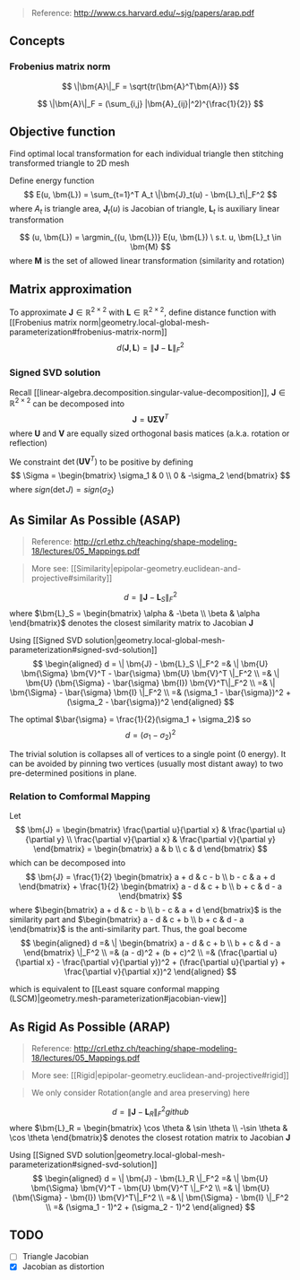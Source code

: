
> Reference: http://www.cs.harvard.edu/~sjg/papers/arap.pdf

## Concepts
### Frobenius matrix norm
$$
\|\bm{A}\|_F = \sqrt{tr(\bm{A}^T\bm{A})}
$$

$$
\|\bm{A}\|_F = (\sum_{i,j} |\bm{A}_{ij}|^2)^{\frac{1}{2}}
$$

## Objective function

Find optimal local transformation for each individual triangle then stitching transformed triangle to 2D mesh

Define energy function
$$
E(u, \bm{L}) = \sum_{t=1}^T A_t \|\bm{J}_t(u) - \bm{L}_t\|_F^2
$$
where $A_t$ is triangle area, $\bm{J}_t(u)$ is Jacobian of triangle, $\bm{L}_t$ is auxiliary linear transformation

$$
(u, \bm{L}) = \argmin_{(u, \bm{L})} E(u, \bm{L}) \ s.t. u, \bm{L}_t \in \bm{M}
$$
where $\bm{M}$ is the set of allowed linear transformation (similarity and rotation)

## Matrix approximation
To approximate $\bm{J} \in \mathbb{R}^{2 \times 2}$ with $\bm{L} \in \mathbb{R}^{2 \times 2}$, define distance function with [[Frobenius matrix norm|geometry.local-global-mesh-parameterization#frobenius-matrix-norm]]
$$
d(\bm{J}, \bm{L}) = \| \bm{J} - \bm{L} \|_F^2
$$

### Signed SVD solution

Recall [[linear-algebra.decomposition.singular-value-decomposition]], $\bm{J} \in \mathbb{R}^{2 \times 2}$ can be decomposed into
$$
\bm{J} = \bm{U} \bm{\Sigma} \bm{V}^T
$$
where $\bm{U}$ and $\bm{V}$ are equally sized orthogonal basis matices (a.k.a. rotation or reflection)

We constraint $\det (\bm{U} \bm{V}^T)$ to be positive by defining
$$
\Sigma =
\begin{bmatrix}
\sigma_1 & 0 \\
0 & -\sigma_2
\end{bmatrix}
$$
where $sign (\det J) = sign (\sigma_2)$

## As Similar As Possible (ASAP)
> Reference: http://crl.ethz.ch/teaching/shape-modeling-18/lectures/05_Mappings.pdf

> More see: [[Similarity|epipolar-geometry.euclidean-and-projective#similarity]]

$$
d = \| \bm{J} - \bm{L}_S \|_F^2
$$
where $\bm{L}_S = \begin{bmatrix} \alpha & -\beta \\ \beta & \alpha \end{bmatrix}$ denotes the closest similarity matrix  to Jacobian $\bm{J}$

Using [[Signed SVD solution|geometry.local-global-mesh-parameterization#signed-svd-solution]]
$$
\begin{aligned}
d = \| \bm{J} - \bm{L}_S \|_F^2 
=& \| \bm{U} \bm{\Sigma} \bm{V}^T - \bar{\sigma} \bm{U} \bm{V}^T \|_F^2 \\
=& \| \bm{U} (\bm{\Sigma} - \bar{\sigma} \bm{I}) \bm{V}^T\|_F^2 \\
=& \| \bm{\Sigma} - \bar{\sigma} \bm{I} \|_F^2 \\
=& (\sigma_1 - \bar{\sigma})^2 + (\sigma_2 - \bar{\sigma})^2
\end{aligned}
$$

The optimal $\bar{\sigma} = \frac{1}{2}(\sigma_1 + \sigma_2)$ so
$$
d = (\sigma_1 - \sigma_2)^2
$$

The trivial solution is collapses all of vertices to a single point (0 energy). It can be avoided by pinning two vertices (usually most distant away) to two pre-determined positions in plane.

### Relation to Comformal Mapping

Let
$$
\bm{J} = \begin{bmatrix} \frac{\partial u}{\partial x} & \frac{\partial u}{\partial y} \\ \frac{\partial v}{\partial x} & \frac{\partial v}{\partial y} \end{bmatrix} = \begin{bmatrix} a & b \\ c & d \end{bmatrix}
$$
which can be decomposed into
$$
\bm{J} =
\frac{1}{2} \begin{bmatrix} a + d & c - b \\ b - c & a + d \end{bmatrix} + \frac{1}{2} \begin{bmatrix} a - d & c + b \\ b + c & d - a \end{bmatrix}
$$
where $\begin{bmatrix} a + d & c - b \\ b - c & a + d \end{bmatrix}$ is the similarity part and $\begin{bmatrix} a - d & c + b \\ b + c & d - a \end{bmatrix}$ is the anti-similarity part. Thus, the goal become
$$
\begin{aligned}
d =& \| \begin{bmatrix} a - d & c + b \\ b + c & d - a \end{bmatrix} \|_F^2 \\
=& (a - d)^2 + (b + c)^2 \\
=& (\frac{\partial u}{\partial x} - \frac{\partial v}{\partial y})^2 + (\frac{\partial u}{\partial y} + \frac{\partial v}{\partial x})^2
\end{aligned}
$$

which is equivalent to [[Least square conformal mapping (LSCM)|geometry.mesh-parameterization#jacobian-view]]

## As Rigid As Possible (ARAP)
> Reference: http://crl.ethz.ch/teaching/shape-modeling-18/lectures/05_Mappings.pdf

> More see: [[Rigid|epipolar-geometry.euclidean-and-projective#rigid]]

> We only consider Rotation(angle and area preserving) here

$$
d = \| \bm{J} - \bm{L}_R \|_F^2github
$$
where $\bm{L}_R = \begin{bmatrix} \cos \theta & \sin \theta \\ -\sin \theta & \cos \theta \end{bmatrix}$ denotes the closest rotation matrix to Jacobian $\bm{J}$


Using [[Signed SVD solution|geometry.local-global-mesh-parameterization#signed-svd-solution]]
$$
\begin{aligned}
d = \| \bm{J} - \bm{L}_R \|_F^2 
=& \| \bm{U} \bm{\Sigma} \bm{V}^T - \bm{U} \bm{V}^T \|_F^2 \\
=& \| \bm{U} (\bm{\Sigma} - \bm{I}) \bm{V}^T\|_F^2 \\
=& \| \bm{\Sigma} - \bm{I} \|_F^2 \\
=& (\sigma_1 - 1)^2 + (\sigma_2 - 1)^2
\end{aligned}
$$

## TODO
- [ ] Triangle Jacobian
- [x] Jacobian as distortion
